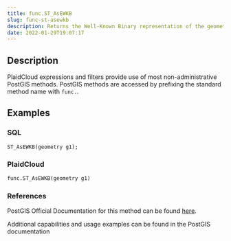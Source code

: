 ```yaml
---
title: func.ST_AsEWKB
slug: func-st-asewkb
description: Returns the Well-Known Binary representation of the geometry with SRID metadata
date: 2022-01-29T19:07:17
---
```



## Description


PlaidCloud expressions and filters provide use of most non-administrative PostGIS methods. PostGIS methods are accessed by prefixing the standard method name with `func.`.



## Examples


### SQL



```
ST_AsEWKB(geometry g1);
```


### PlaidCloud



```python
func.ST_AsEWKB(geometry g1)
```


### References


PostGIS Official Documentation for this method can be found [here](https://postgis.net/docs/manual-3.1/ST_AsEWKB.html).



Additional capabilities and usage examples can be found in the PostGIS documentation

